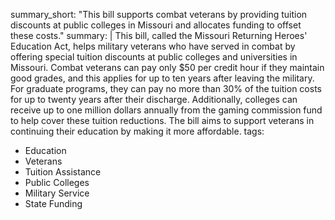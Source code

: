 summary_short: "This bill supports combat veterans by providing tuition discounts at public colleges in Missouri and allocates funding to offset these costs."
summary: |
  This bill, called the Missouri Returning Heroes' Education Act, helps military veterans who have served in combat by offering special tuition discounts at public colleges and universities in Missouri. Combat veterans can pay only $50 per credit hour if they maintain good grades, and this applies for up to ten years after leaving the military. For graduate programs, they can pay no more than 30% of the tuition costs for up to twenty years after their discharge. Additionally, colleges can receive up to one million dollars annually from the gaming commission fund to help cover these tuition reductions. The bill aims to support veterans in continuing their education by making it more affordable.
tags:
  - Education
  - Veterans
  - Tuition Assistance
  - Public Colleges
  - Military Service
  - State Funding
